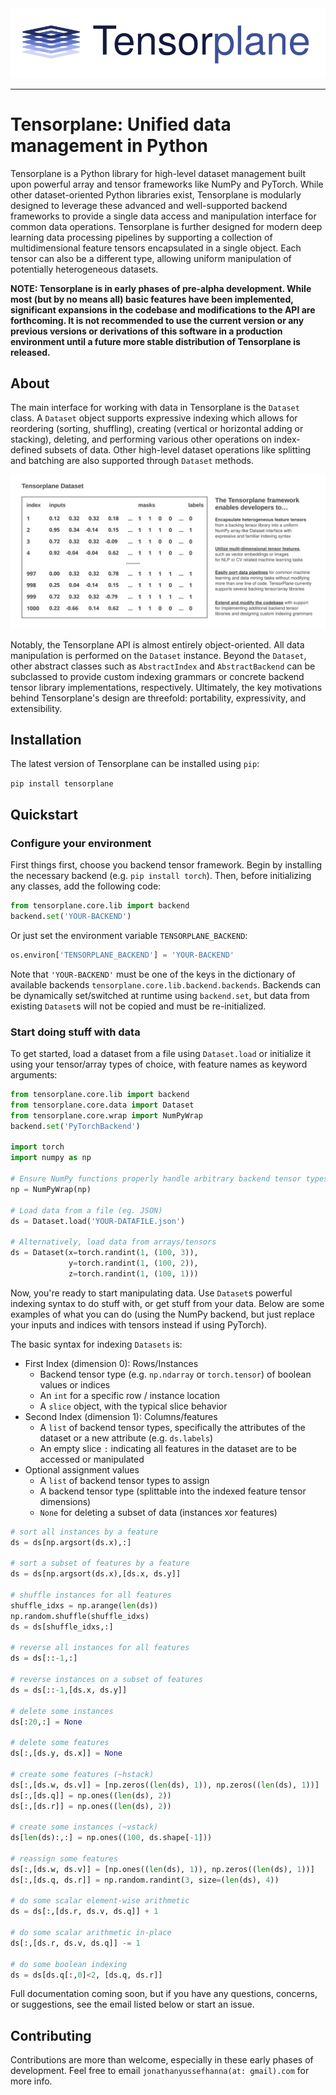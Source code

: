 <div align="center">
  <img src="/.github/logo.svg"><br>
</div>

-----------------

# Tensorplane: Unified data management in Python

Tensorplane is a Python library for high-level dataset management built upon powerful array and tensor frameworks like NumPy and PyTorch. While other dataset-oriented Python libraries exist, Tensorplane is modularly designed to leverage these advanced and well-supported backend frameworks to provide a single data access and manipulation interface for common data operations. Tensorplane is further designed for modern deep learning data processing pipelines by supporting a collection of multidimensional feature tensors encapsulated in a single object. Each tensor can also be a different type, allowing uniform manipulation of potentially heterogeneous datasets.

**NOTE: Tensorplane is in early phases of pre-alpha development. While most (but by no means all) basic features have been implemented, significant expansions in the codebase and modifications to the API are forthcoming. It is not recommended to use the current version or any previous versions or derivations of this software in a production environment until a future more stable distribution of Tensorplane is released.**

## About

The main interface for working with data in Tensorplane is the `Dataset` class. A `Dataset` object supports expressive indexing which allows for reordering (sorting, shuffling), creating (vertical or horizontal adding or stacking), deleting, and performing various other operations on index-defined subsets of data. Other high-level dataset operations like splitting and batching are also supported through `Dataset` methods.

<div align="center">
  <img src="/.github/tp_info.svg"><br>
</div>


Notably, the Tensorplane API is almost entirely object-oriented. All data manipulation is performed on the `Dataset` instance. Beyond the `Dataset`, other abstract classes such as `AbstractIndex` and `AbstractBackend` can be subclassed to provide custom indexing grammars or concrete backend tensor library implementations, respectively. Ultimately, the key motivations behind Tensorplane's design are threefold: portability, expressivity, and extensibility.


## Installation

The latest version of Tensorplane can be installed using `pip`:

`pip install tensorplane`

## Quickstart

### Configure your environment

First things first, choose you backend tensor framework. Begin by installing the necessary backend (e.g. `pip install torch`). Then, before initializing any classes, add the following code:

```python
from tensorplane.core.lib import backend
backend.set('YOUR-BACKEND')
```

Or just set the environment variable `TENSORPLANE_BACKEND`:

```python
os.environ['TENSORPLANE_BACKEND'] = 'YOUR-BACKEND'
```

Note that `'YOUR-BACKEND'` must be one of the keys in the dictionary of available backends `tensorplane.core.lib.backend.backends`. Backends can be dynamically set/switched at runtime using `backend.set`, but data from existing `Dataset`s will not be copied and must be re-initialized.

### Start doing stuff with data

To get started, load a dataset from a file using `Dataset.load` or initialize it using your tensor/array types of choice, with feature names as keyword arguments:

```python
from tensorplane.core.lib import backend
from tensorplane.core.data import Dataset
from tensorplane.core.wrap import NumPyWrap
backend.set('PyTorchBackend')

import torch
import numpy as np

# Ensure NumPy functions properly handle arbitrary backend tensor types
np = NumPyWrap(np)

# Load data from a file (eg. JSON)
ds = Dataset.load('YOUR-DATAFILE.json')

# Alternatively, load data from arrays/tensors
ds = Dataset(x=torch.randint(1, (100, 3)),
             y=torch.randint(1, (100, 2)),
             z=torch.randint(1, (100, 1)))

```

Now, you're ready to start manipulating data. Use `Dataset`s powerful indexing syntax to do stuff with, or get stuff from your data. Below are some examples of what you can do (using the NumPy backend, but just replace your inputs and indices with tensors instead if using PyTorch).

The basic syntax for indexing `Datasets` is:

- First Index (dimension 0): Rows/Instances
  - Backend tensor type (e.g. `np.ndarray` or `torch.tensor`) of boolean values or indices
  - An `int` for a specific row / instance location
  - A `slice` object, with the typical slice behavior
- Second Index (dimension 1): Columns/features
  - A `list` of backend tensor types, specifically the attributes of the dataset or a new attribute (e.g. `ds.labels`)
  - An empty slice `:` indicating all features in the dataset are to be accessed or manipulated
- Optional assignment values
  - A `list` of backend tensor types to assign
  - A backend tensor type (splittable into the indexed feature tensor dimensions)
  - `None` for deleting a subset of data (instances xor features)

```python
# sort all instances by a feature
ds = ds[np.argsort(ds.x),:]

# sort a subset of features by a feature
ds = ds[np.argsort(ds.x),[ds.x, ds.y]]

# shuffle instances for all features
shuffle_idxs = np.arange(len(ds))
np.random.shuffle(shuffle_idxs)
ds = ds[shuffle_idxs,:]

# reverse all instances for all features
ds = ds[::-1,:]

# reverse instances on a subset of features
ds = ds[::-1,[ds.x, ds.y]]

# delete some instances
ds[:20,:] = None

# delete some features
ds[:,[ds.y, ds.x]] = None

# create some features (~hstack)
ds[:,[ds.w, ds.v]] = [np.zeros((len(ds), 1)), np.zeros((len(ds), 1))]
ds[:,[ds.q]] = np.ones((len(ds), 2))
ds[:,[ds.r]] = np.ones((len(ds), 2))

# create some instances (~vstack)
ds[len(ds):,:] = np.ones((100, ds.shape[-1]))

# reassign some features
ds[:,[ds.w, ds.v]] = [np.ones((len(ds), 1)), np.zeros((len(ds), 1))]
ds[:,[ds.q, ds.r]] = np.random.randint(3, size=(len(ds), 4))

# do some scalar element-wise arithmetic
ds = ds[:,[ds.r, ds.v, ds.q]] + 1

# do some scalar arithmetic in-place
ds[:,[ds.r, ds.v, ds.q]] -= 1

# do some boolean indexing
ds = ds[ds.q[:,0]<2, [ds.q, ds.r]]

```

Full documentation coming soon, but if you have any questions, concerns, or suggestions, see the email listed below or start an issue.

## Contributing

Contributions are more than welcome, especially in these early phases of development. Feel free to email `jonathanyussefhanna(at: gmail).com` for more info.
